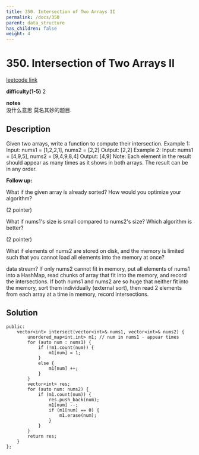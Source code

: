 ```yaml
---
title: 350. Intersection of Two Arrays II
permalink: /docs/350
parent: data_structure
has_children: false
weight: 4
---
```

# 350. Intersection of Two Arrays II
[leetcode link](https://leetcode.com/problems/intersection-of-two-arrays-ii/)

**difficulty(1-5)** 
2

**notes**   
没什么意思 莫名其妙的题目.

## Description

Given two arrays, write a function to compute their intersection.
Example 1:
Input: nums1 = [1,2,2,1], nums2 = [2,2]
Output: [2,2]
Example 2:
Input: nums1 = [4,9,5], nums2 = [9,4,9,8,4]
Output: [4,9]
Note:
Each element in the result should appear as many times as it shows in both arrays.
The result can be in any order.

**Follow up:**

What if the given array is already sorted? How would you optimize your algorithm?

(2 pointer)

What if nums1's size is small compared to nums2's size? Which algorithm is better?

(2 pointer)

What if elements of nums2 are stored on disk, and the memory is limited such that you cannot load all elements into the memory at once?

data stream?
If only nums2 cannot fit in memory, put all elements of nums1 into a HashMap, read chunks of array that fit into the memory, and record the intersections.
If both nums1 and nums2 are so huge that neither fit into the memory, sort them individually (external sort), then read 2 elements from each array at a time in memory, record intersections.

## Solution
```c++class Solution {
public:
    vector<int> intersect(vector<int>& nums1, vector<int>& nums2) {
        unordered_map<int,int> m1; // num in nums1 - appear times
        for (auto num : nums1) {
            if (!m1.count(num)) {
                m1[num] = 1;
            }
            else {
                m1[num] ++;
            }
        }
        vector<int> res;
        for (auto num: nums2) {
            if (m1.count(num)) {
                res.push_back(num);
                m1[num] --;
                if (m1[num] == 0) {
                    m1.erase(num);
                }
            }
        }
        return res;
    }
};
```